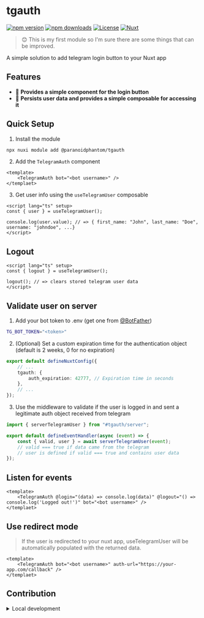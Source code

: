 <!--
Get your module up and running quickly.

Find and replace all on all files (CMD+SHIFT+F):
- Name: tgauth
- Package name: @paranoidphantom/tgauth
- Description: A simple solution to add telegram login button to your Nuxt app
-->

# tgauth

[![npm version][npm-version-src]][npm-version-href]
[![npm downloads][npm-downloads-src]][npm-downloads-href]
[![License][license-src]][license-href]
[![Nuxt][nuxt-src]][nuxt-href]

> 😊 This is my first module so I'm sure there are some things that can be improved.

A simple solution to add telegram login button to your Nuxt app

## Features

- 🚀 **Provides a simple component for the login button**
- 💾 **Persists user data and provides a simple composable for accessing it**

## Quick Setup

1. Install the module

```bash
npx nuxi module add @paranoidphantom/tgauth
```

2. Add the `TelegramAuth` component

```vue
<template>
	<TelegramAuth bot="<bot username>" />
</templaet>
```

3. Get user info using the `useTelegramUser` composable

```vue
<script lang="ts" setup>
const { user } = useTelegramUser();

console.log(user.value); // => { first_name: "John", last_name: "Doe", username: "johndoe", ...}
</script>
```

## Logout

```vue
<script lang="ts" setup>
const { logout } = useTelegramUser();

logout(); // => clears stored telegram user data
</script>
```

## Validate user on server

1. Add your bot token to .env (get one from [@BotFather](https://t.me/BotFather))
```bash
TG_BOT_TOKEN="<token>"
```

2. (Optional) Set a custom expiration time for the authentication object (default is 2 weeks, 0 for no expiration)
```ts
export default defineNuxtConfig({
	// ...
	tgauth: {
		auth_expiration: 42777, // Expiration time in seconds
	},
	// ...
});

```

3. Use the middleware to validate if the user is logged in and sent a legitimate auth object received from telegram
```ts
import { serverTelegramUser } from "#tgauth/server";

export default defineEventHandler(async (event) => {
	const { valid, user } = await serverTelegramUser(event);
	// valid === true if data came from the telegram
	// user is defined if valid === true and contains user data
});

```

## Listen for events

```vue
<template>
	<TelegramAuth @login="(data) => console.log(data)" @logout="() => console.log('Logged out!')" bot="<bot username>" />
</templaet>
```

## Use redirect mode

> If the user is redirected to your nuxt app, useTelegramUser will be automatically populated with the returned data.

```vue
<template>
	<TelegramAuth bot="<bot username>" auth-url="https://your-app.com/callback" />
</templaet>
```

## Contribution

<details>
  <summary>Local development</summary>
  
  ```bash
  # Install dependencies
  bun install
  
  # Generate type stubs
  bun run dev:prepare
  
  # Develop with the playground
  bun run dev
  
  # Build the playground
  bun run dev:build
  
  # Run ESLint
  bun run lint
  
  # Run Vitest
  bun run test
  bun run test:watch
  
  # Release new version
  bun run release
  ```

</details>

<!-- Badges -->

[npm-version-src]: https://img.shields.io/npm/v/@paranoidphantom/tgauth/latest.svg?style=flat&colorA=020420&colorB=00DC82
[npm-version-href]: https://npmjs.com/package/@paranoidphantom/tgauth
[npm-downloads-src]: https://img.shields.io/npm/dm/@paranoidphantom/tgauth.svg?style=flat&colorA=020420&colorB=00DC82
[npm-downloads-href]: https://npmjs.com/package/@paranoidphantom/tgauth
[license-src]: https://img.shields.io/npm/l/@paranoidphantom/tgauth.svg?style=flat&colorA=020420&colorB=00DC82
[license-href]: https://npmjs.com/package/@paranoidphantom/tgauth
[nuxt-src]: https://img.shields.io/badge/Nuxt-020420?logo=nuxt.js
[nuxt-href]: https://nuxt.com
